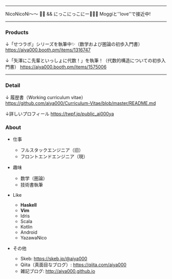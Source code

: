 - - - - -

NicoNicoNi～～ 🤟🤟 && にっこにっこにー🤟🙄🤟
Moggiと''love''で接近中!

- - - - -

### Products

↓「せつラボ」シリーズを執筆中✨（数学および圏論の初歩入門書）
https://aiya000.booth.pm/items/1316747

↓「矢澤にこ先輩といっしょに代数！」を執筆！（代数的構造についての初歩入門書）
https://aiya000.booth.pm/items/1575006

- - - - -

### Detail

↓ 履歴書（Working curriculum vitae）
https://github.com/aiya000/Curriculum-Vitae/blob/master/README.md

↓詳しいプロフィール
https://twpf.jp/public_ai000ya

### About

- 仕事
    - フルスタックエンジニア（旧）
    - フロントエンドエンジニア（現）
- 趣味
    - 数学（圏論）
    - 技術書執筆

- Like
    - **Haskell**
    - **Vim**
    - Idris
    - Scala
    - Kotlin
    - Android
    - YazawaNico

- その他
    - Skeb: https://skeb.jp/@aiya000
    - Qiita（真面目なブログ）: https://qiita.com/aiya000
    - 雑記ブログ: http://aiya000.github.io
